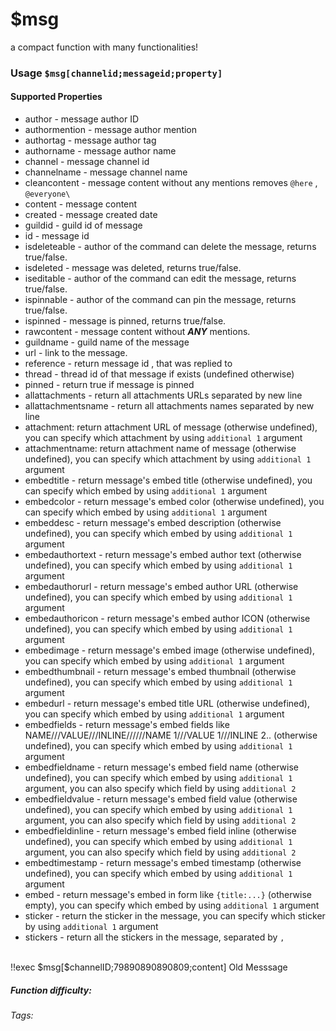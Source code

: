 # $msg
a compact function with many functionalities!

### Usage `$msg[channelid;messageid;property]`

#### Supported Properties

* author - message author ID
* authormention - message author mention
* authortag - message author tag
* authorname - message author name
* channel - message channel id 
* channelname - message channel name 
* cleancontent - message content without any mentions removes `@here` , `@everyone\`
* content - message content
* created - message created date
* guildid - guild id of message
* id - message id
* isdeleteable - author of the command can delete the message, returns true/false.
* isdeleted -  message was deleted, returns true/false.
* iseditable - author of the command can edit the message, returns true/false.
* ispinnable - author of the command can pin the message, returns true/false.
* ispinned - message is pinned, returns true/false.
* rawcontent - message content without _**ANY**_ mentions.
* guildname - guild name of the message
* url - link to the message.
* reference - return message id , that was replied to 
* thread - thread id of that message if exists (undefined otherwise)
* pinned - return true if message is pinned
* allattachments - return all attachments URLs separated by new line
* allattachmentsname - return all attachments names separated by new line
* attachment: return attachment URL of message (otherwise undefined), you can specify which attachment by using `additional 1` argument
* attachmentname: return attachment name of message (otherwise undefined), you can specify which attachment by using `additional 1` argument
* embedtitle - return message's embed title (otherwise undefined), you can specify which embed  by using `additional 1` argument
* embedcolor - return message's embed color (otherwise undefined), you can specify which embed  by using `additional 1` argument
* embeddesc - return message's embed description (otherwise undefined), you can specify which embed  by using `additional 1` argument
* embedauthortext - return message's embed author text (otherwise undefined), you can specify which embed  by using `additional 1` argument
* embedauthorurl - return message's embed author URL (otherwise undefined), you can specify which embed  by using `additional 1` argument
* embedauthoricon - return message's embed author ICON (otherwise undefined), you can specify which embed  by using `additional 1` argument
* embedimage - return message's embed image (otherwise undefined), you can specify which embed  by using `additional 1` argument
* embedthumbnail - return message's embed thumbnail (otherwise undefined), you can specify which embed  by using `additional 1` argument
* embedurl - return message's embed title URL (otherwise undefined), you can specify which embed  by using `additional 1` argument
* embedfields - return message's embed fields like NAME///VALUE///INLINE//////NAME 1///VALUE 1///INLINE 2.. (otherwise undefined), you can specify which embed  by using `additional 1` argument
* embedfieldname - return message's embed field name (otherwise undefined), you can specify which embed  by using `additional 1` argument, you can also specify which field by using `additional 2`
* embedfieldvalue - return message's embed field value (otherwise undefined), you can specify which embed  by using `additional 1` argument, you can also specify which field by using `additional 2`
* embedfieldinline - return message's embed field inline (otherwise undefined), you can specify which embed  by using `additional 1` argument, you can also specify which field by using `additional 2`
* embedtimestamp - return message's embed timestamp (otherwise undefined), you can specify which embed  by using `additional 1` argument
* embed - return message's embed in form like `{title:...}` (otherwise empty), you can specify which embed  by using `additional 1` argument
* sticker - return the sticker in the message, you can specify which sticker  by using `additional 1` argument
* stickers - return all the stickers in the message, separated by `, `

<br/>
<discord-messages>
	<discord-message :bot="false" role-color="#ffcc9a" author="Member">
		!!exec $msg[$channelID;79890890890809;content]
	</discord-message>
	<discord-message :bot="true" role-color="#0099ff" author="Custom Command" avatar="https://media.discordapp.net/avatars/725721249652670555/781224f90c3b841ba5b40678e032f74a.webp">
		Old Messsage
	</discord-message>
</discord-messages>

##### Function difficulty: <Badge type="tip" text="Easy" vertical="middle" /> 
###### Tags: <Badge type="tip" text="compact" vertical="middle" /> <Badge type="tip" text="message" vertical="middle" />
